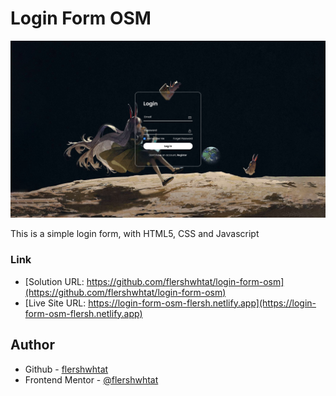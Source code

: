 # Login Form OSM

![Desktop preview](./design/desktop-preview.png)

This is a simple login form, with HTML5, CSS and Javascript

### Link
- [Solution URL: https://github.com/flershwhtat/login-form-osm](https://github.com/flershwhtat/login-form-osm)
- [Live Site URL: https://login-form-osm-flersh.netlify.app](https://login-form-osm-flersh.netlify.app)

## Author

- Github - [flershwhtat](https://github.com/flershwhtat)
- Frontend Mentor - [@flershwhtat](https://www.frontendmentor.io/profile/flershwhtat)
